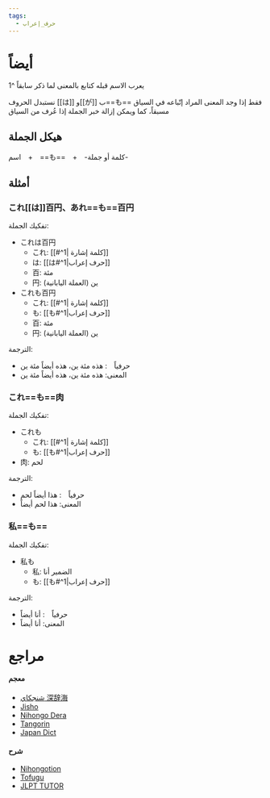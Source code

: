 ```yaml
---
tags:
  - حرف_إعراب
---
```

# أيضاً

يعرب الاسم قبله كتابع بالمعنى لما ذكر سابقاً ^1

نستبدل الحروف [[は]] و[[が]] ب==も== فقط إذا وجد المعنى المراد إتّباعه في السياق مسبقاً، كما ويمكن إزالة خبر الجملة إذا عُرف من السياق

## هيكل الجملة

اسم　+　==も==　+　-كلمة أو جملة-

## أمثلة

### これ[[は]]百円、あれ==も==百円

تفكيك الجملة:
- これは百円
	- これ: [[#^1| كلمة إشارة]]
	- は: [[は#^1|حرف إعراب]]
	- 百: مئة
	- 円: ين (العملة اليابانية)
- これも百円
	- これ: [[#^1| كلمة إشارة]]
	- も: [[も#^1|حرف إعراب]]
	- 百: مئة
	- 円: ين (العملة اليابانية)

الترجمة:
- حرفياً　: هذه مئة ين، هذه أيضاً مئة ين
- المعنى: هذه مئة ين، هذه أيضاً مئة ين

### これ==も==肉

تفكيك الجملة:
- これも
	- これ: [[#^1| كلمة إشارة]]
	- も: [[も#^1|حرف إعراب]]
- 肉: لحم

الترجمة:
- حرفياً　: هذا أيضاً لحم
- المعنى: هذا لحم أيضاً

### 私==も==

تفكيك الجملة:
- 私も
	- 私: الضمير أنا
	- も: [[も#^1|حرف إعراب]]

الترجمة:
- حرفياً　: أنا أيضاً
- المعنى: أنا أيضاً

# مراجع

#### معجم

- [شنجكاي 深辞海](https://shinjikai.app/#/word/11959)
- [Jisho](https://jisho.org/word/%E3%82%82)
- [Nihongo Dera](https://nihongodera.com/dictionary/jpen/%E3%82%82-1)
- [Tangorin](https://tangorin.com/definition/%E3%82%82)
- [Japan Dict](https://japandict.com/%E3%82%82)
#### شرح

- [Nihongotion](https://nihongotion.com/grammars/particle-mo)
- [Tofugu](https://tofugu.com/japanese-grammar/particle-mo)
- [JLPT TUTOR](https://jlpttutor.com/jlpt-n5-grammar-%e3%82%82-mo-particle-meaning)